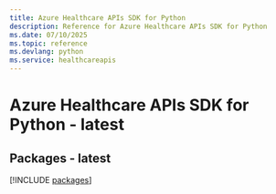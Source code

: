 ```yaml
---
title: Azure Healthcare APIs SDK for Python
description: Reference for Azure Healthcare APIs SDK for Python
ms.date: 07/10/2025
ms.topic: reference
ms.devlang: python
ms.service: healthcareapis
---
```

# Azure Healthcare APIs SDK for Python - latest
## Packages - latest
[!INCLUDE [packages](healthcare-apis-index.md)]